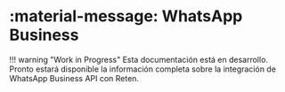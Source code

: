 # :material-message: WhatsApp Business

!!! warning "Work in Progress"
    Esta documentación está en desarrollo. Pronto estará disponible la información completa sobre la integración de WhatsApp Business API con Reten.
